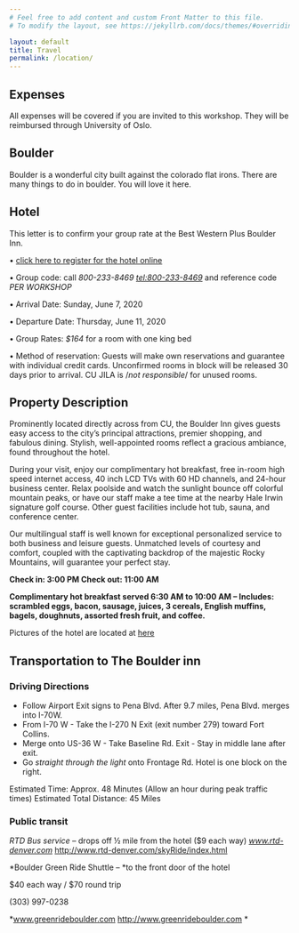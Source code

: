 ```yaml
---
# Feel free to add content and custom Front Matter to this file.
# To modify the layout, see https://jekyllrb.com/docs/themes/#overriding-theme-defaults

layout: default
title: Travel
permalink: /location/
---
```


## Expenses
All expenses will be covered if you are invited to this workshop. They will be reimbursed through University of Oslo.

## Boulder
Boulder is a wonderful city built against the colorado flat irons. There are many things to do in boulder. You will love it here.

## Hotel

This letter is to confirm your group rate at the Best Western Plus Boulder Inn.

• [click here to register for the hotel online](https://www.bestwestern.com/en_US/book/hotel-rooms.06103.html?groupId=3H9YT6Y0)

• Group code: call *800-233-8469 <tel:800-233-8469>* and reference code *PER WORKSHOP*

• Arrival Date: Sunday, June 7, 2020

• Departure Date: Thursday, June 11, 2020

• Group Rates: *$164* for a room with one king bed

• Method of reservation: Guests will make own reservations and guarantee with individual credit cards. Unconfirmed rooms in block will be released 30 days prior to arrival. CU JILA is /_not responsible_/ for unused rooms.

## Property Description

Prominently located directly across from CU, the Boulder Inn gives guests easy access to the city’s principal attractions, premier shopping, and fabulous dining. Stylish, well-appointed rooms reflect a gracious ambiance, found throughout the hotel.

During your visit, enjoy our complimentary hot breakfast, free in-room high speed internet access, 40 inch LCD TVs with 60 HD channels, and 24-hour business center. Relax poolside and watch the sunlight bounce off colorful mountain peaks, or have our staff make a tee time at the nearby Hale Irwin signature golf course. Other guest facilities include hot tub, sauna, and conference center.

Our multilingual staff is well known for exceptional personalized service to both business and leisure guests. Unmatched levels of courtesy and comfort, coupled with the captivating backdrop of the majestic Rocky Mountains, will guarantee your perfect stay.


**Check in: 3:00 PM  Check out: 11:00 AM**

**Complimentary hot breakfast served 6:30 AM to 10:00 AM – Includes: scrambled eggs, bacon, sausage, juices, 3 cereals, English muffins, bagels, doughnuts, assorted fresh fruit, and coffee.**

Pictures of the hotel are located at [here](https://boulderinn.com/)

## Transportation to The Boulder inn

### Driving Directions

* Follow Airport Exit signs to Pena Blvd. After 9.7 miles, Pena Blvd.
merges into
I-70W.
* From I-70 W - Take the I-270 N Exit (exit number 279) toward Fort
Collins.
* Merge onto US-36 W - Take Baseline Rd. Exit - Stay in middle lane
after exit.
* Go _straight through the light_ onto Frontage Rd. Hotel is one block
on the right.

Estimated Time: Approx. 48 Minutes (Allow an hour during peak traffic times)
Estimated Total Distance: 45 Miles

### Public transit

*RTD Bus service* – drops off ½ mile from the hotel
($9 each way)
*www.rtd-denver.com* <http://www.rtd-denver.com/skyRide/index.html>

*Boulder Green Ride Shuttle – *to the front door of the hotel

$40 each way / $70 round trip

(303) 997-0238

*www.greenrideboulder.com <http://www.greenrideboulder.com> *
